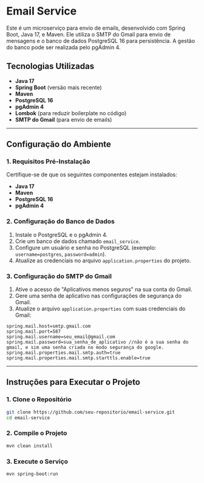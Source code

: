 # Email Service

Este é um microserviço para envio de emails, desenvolvido com Spring Boot, Java 17, e Maven. Ele utiliza o SMTP do Gmail para envio de mensagens e o banco de dados PostgreSQL 16 para persistência. A gestão do banco pode ser realizada pelo pgAdmin 4.

## Tecnologias Utilizadas

- **Java 17**
- **Spring Boot** (versão mais recente)
- **Maven**
- **PostgreSQL 16**
- **pgAdmin 4**
- **Lombok** (para reduzir boilerplate no código)
- **SMTP do Gmail** (para envio de emails)

---

## Configuração do Ambiente

### 1. Requisitos Pré-Instalação
Certifique-se de que os seguintes componentes estejam instalados:
- **Java 17**
- **Maven**
- **PostgreSQL 16**
- **pgAdmin 4**

### 2. Configuração do Banco de Dados
1. Instale o PostgreSQL e o pgAdmin 4.
2. Crie um banco de dados chamado `email_service`.
3. Configure um usuário e senha no PostgreSQL (exemplo: `username=postgres`, `password=admin`).
4. Atualize as credenciais no arquivo `application.properties` do projeto.

### 3. Configuração do SMTP do Gmail
1. Ative o acesso de "Aplicativos menos seguros" na sua conta do Gmail.
2. Gere uma senha de aplicativo nas configurações de segurança do Gmail.
3. Atualize o arquivo `application.properties` com suas credenciais do Gmail:

```properties
spring.mail.host=smtp.gmail.com
spring.mail.port=587
spring.mail.username=seu_email@gmail.com
spring.mail.password=sua_senha_de_aplicativo //não é a sua senha do gmail, e sim uma senha criada no modo segurança do google.
spring.mail.properties.mail.smtp.auth=true
spring.mail.properties.mail.smtp.starttls.enable=true
```

---

## Instruções para Executar o Projeto

### 1. Clone o Repositório
```bash
git clone https://github.com/seu-repositorio/email-service.git
cd email-service
```

### 2. Compile o Projeto
```bash
mvn clean install
```

### 3. Execute o Serviço
```bash
mvn spring-boot:run
